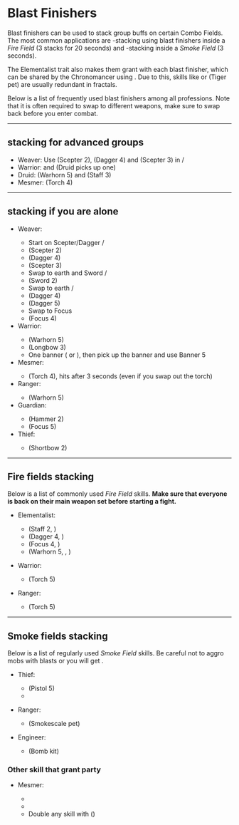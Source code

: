 # Blast Finishers
Blast finishers can be used to stack group buffs on certain Combo Fields. The most common applications are <Boon name="might"/>-stacking using blast finishers inside a *Fire Field* (3 stacks for 20 seconds) and <Effect name="stealth"/>-stacking inside a *Smoke Field* (3 seconds).

The <Icon name="elementalist"/> Elementalist trait <Trait id="1510"/> also makes them grant <Boon name="fury"/> with each blast finisher, which can be shared by the <Icon name="chronomancer"/> Chronomancer using <Skill id="10236"/>. Due to this, skills like <Skill id="14403"/> or <Skill id="31451"/> (Tiger pet) are usually redundant in fractals.

Below is a list of frequently used blast finishers among all professions. Note that it is often required to swap to different weapons, make sure to swap back before you enter combat.

---

## <Boon name="might"/> stacking for advanced groups

* <Icon name="weaver"/> Weaver: Use <Skill id="5692"/> (Scepter 2), <Skill id="5691"/> (Dagger 4) and <Skill id="5675"/> (Scepter 3) in <Skill id="5492" text="false" size="24"/>/<Skill id="5492" text="false" size="24"/>
* <Icon name="warrior"/> Warrior: <Skill id="14405"/> and <Skill id="14407"/> (Druid picks up one)   
* <Icon name="druid"/> Druid: <Skill id="12621"/> (Warhorn 5) and <Skill id="31535"/> (Staff 3)    
* <Icon name="mesmer"/> Mesmer: <Skill id="10285"/> (Torch 4)

---

## <Boon name="might"/> stacking if you are alone

* <Icon name="weaver"/> Weaver:    
    * Start on Scepter/Dagger <Skill id="5492" text="false" size="24"/>/<Skill id="5492" text="false" size="24"/>    
    * <Skill id="5692"/> (Scepter 2)    
    * <Skill id="5691"/> (Dagger 4)    
    * <Skill id="5675"/> (Scepter 3)    
    * Swap to earth and Sword <Skill id="5495" text="false" size="24"/>/<Skill id="5492" text="false" size="24"/>    
    * <Skill id="40709"/> (Sword 2)    
    * Swap to earth <Skill id="5495" text="false" size="24"/> / <Skill id="5495" text="false" size="24"/>    
    * <Skill id="5690"/> (Dagger 4)    
    * <Skill id="5522"/> (Dagger 5)    
    * Swap to Focus   
    * <Skill id="5555"/> (Focus 4)
* <Icon name="warrior"/> Warrior:      
    * <Skill id="14394"/> (Warhorn 5)   
    * <Skill id="14381"/> (Longbow 3)    
    * One banner (<Skill id="14405"/> or <Skill id="14407"/>), then pick up the banner and use Banner 5
* <Icon name="mesmer"/> Mesmer:    
    * <Skill id="10285"/> (Torch 4), hits after 3 seconds (even if you swap out the torch)
* <Icon name="ranger"/> Ranger:    
    * <Skill id="12621"/> (Warhorn 5)    
* <Icon name="guardian"/> Guardian:    
    * <Skill id="9194"/> (Hammer 2)    
    * <Skill id="9082"/> (Focus 5)
* <Icon name="thief"/> Thief:    
    * <Skill id="13041"/> (Shortbow 2)

---

## Fire fields <Label><Boon name="might"/> stacking</Label>
Below is a list of commonly used *Fire Field* skills. **Make sure that everyone is back on their main weapon set before starting a fight.**

* <Icon name="elementalist"/> Elementalist:    
    * <Skill id="5548"/> (Staff 2, <Skill id="5492" text="false" size="24"/>)    
    * <Skill id="5691"/> (Dagger 4, <Skill id="5492" text="false" size="24"/>)     
    * <Skill id="5497"/> (Focus 4, <Skill id="5492" text="false" size="24"/>)    
    * <Skill id="29533"/> (Warhorn 5, <Skill id="5492" text="false" size="24"/>, <Icon name="tempest"/>)

* <Icon name="berserker"/> Warrior:    
    * <Skill id="29940"/> (Torch 5)

* <Icon name="ranger"/> Ranger:    
    * <Skill id="12504"/> (Torch 5)

---

## Smoke fields <Label><Effect name="stealth"/> stacking</Label>
Below is a list of regularly used *Smoke Field* skills. Be careful not to aggro mobs with blasts or you will get <Effect name="revealed"/>.
* <Icon name="thief"/> Thief:    
    * <Skill id="13113"/> (Pistol 5)    
    * <Skill id="13065"/>    

* <Icon name="ranger"/> Ranger:    
    * <Skill id="31568"/> (Smokescale pet)

* <Icon name="engineer"/> Engineer:    
    * <Skill id="5824"/> (Bomb kit)

### Other skill that grant party <Effect name="stealth"/>
* <Icon name="mesmer"/> Mesmer:    
    * <Skill id="10245"/>    
    * <Skill id="10187"/>    
    * Double any skill with <Skill id="29830"/> (<Icon name="chronomancer"/>)
